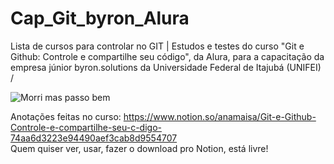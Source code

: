 # Cap_Git_byron_Alura
Lista de cursos para controlar no GIT | Estudos e testes do curso "Git e Github: Controle e compartilhe seu código", da Alura, para a capacitação da empresa júnior byron.solutions da Universidade Federal de Itajubá (UNIFEI)<br>/

![Morri mas passo bem](https://tenor.com/bBBS5.gif)

Anotações feitas no curso: <https://www.notion.so/anamaisa/Git-e-Github-Controle-e-compartilhe-seu-c-digo-74aa6d3223e94490aef3cab8d9554707><br/>
Quem quiser ver, usar, fazer o download pro Notion, está livre!
